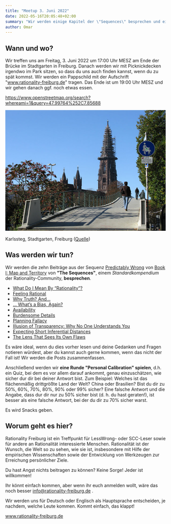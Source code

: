 ```yaml
---
title: "Meetup 3. Juni 2022"
date: 2022-05-16T20:05:48+02:00
summary: "Wir werden einige Kapitel der \"Sequences\" besprechen und eine Runde \"Personal Calibration\" spielen. Wo: Stadtgarten, Freiburg. Wann: Freitag, 3. Juni 2022 um 17:00 Uhr CEST."
author: Omar
---
```


## Wann und wo?

Wir treffen uns am Freitag, 3. Juni 2022 um 17:00 Uhr MESZ am Ende der Brücke im Stadtgarten in Freiburg. Danach werden wir mit Picknickdecken irgendwo im Park sitzen, so dass du uns auch finden kannst, wenn du zu spät kommst. Wir werden ein Pappschild mit der Aufschrift "www.rationality-freiburg.de" tragen. Das Ende ist um 19:00 Uhr MESZ und wir gehen danach ggf. noch etwas essen.

https://www.openstreetmap.org/search?whereami=1&query=47.99764%252C7.85688

![Karlssteg, Stadtgarten, Freiburg](karlssteg.jpg 'Karlssteg, Stadtgarten, Freiburg')

Karlssteg, Stadtgarten, Freiburg ([Quelle](https://commons.wikimedia.org/wiki/Category:Karlssteg?uselang=de#/media/File:Karlssteg1.jpg))

## Was werden wir tun?

Wir werden die zehn Beiträge aus der Sequenz [Predictably Wrong](https://www.readthesequences.com/Predictably-Wrong-Sequence) von [Book I: Map and Territory](https://www.readthesequences.com/Book-I-Map-And-Territory) von **"The Sequences"**, einem _Standardkompendium_ der Rationality-Community, **besprechen**.

* [What Do I Mean By “Rationality”?](https://www.readthesequences.com/What-Do-I-Mean-By-Rationality)
* [Feeling Rational](https://www.readthesequences.com/Feeling-Rational)
* [Why Truth? And…](https://www.readthesequences.com/Why-Truth-And)
* [… What’s a Bias, Again?](https://www.readthesequences.com/Whats-A-Bias-Again)
* [Availability](https://www.readthesequences.com/Availability)
* [Burdensome Details](https://www.readthesequences.com/Burdensome-Details)
* [Planning Fallacy](https://www.readthesequences.com/Planning-Fallacy)
* [Illusion of Transparency: Why No One Understands You](https://www.readthesequences.com/Illusion-Of-Transparency-Why-No-One-Understands-You)
* [Expecting Short Inferential Distances](https://www.readthesequences.com/Expecting-Short-Inferential-Distances)
* [The Lens That Sees Its Own Flaws](https://www.readthesequences.com/The-Lens-That-Sees-Its-Own-Flaws)

Es wäre ideal, wenn du dies vorher lesen und deine Gedanken und Fragen notieren würdest, aber du kannst auch gerne kommen, wenn das nicht der Fall ist! Wir werden die Posts zusammenfassen.

Anschließend werden wir **eine Runde "Personal Calibration" spielen**, d.h. ein Quiz, bei dem es vor allem darauf ankommt, genau einzuschätzen, wie sicher dur dir bei deiner Antwort bist. Zum Beispiel: Welches ist das flächenmäßig drittgrößte Land der Welt? China oder Brasilien? Bist du dir zu 50%, 60%, 70%, 80%, 90% oder 99% sicher? Eine falsche Antwort und die Angabe, dass dur dir nur zu 50% sicher bist (d. h. du hast geraten!), ist besser als eine falsche Antwort, bei der du dir zu 70% sicher warst.

Es wird Snacks geben.


## Worum geht es hier?

Rationality Freiburg ist ein Treffpunkt für LessWrong- oder SCC-Leser sowie für andere an Rationalität interessierte Menschen. Rationalität ist der Wunsch, die Welt so zu sehen, wie sie ist, insbesondere mit Hilfe der empirischen Wissenschaften sowie der Entwicklung von Werkzeugen zur Erreichung persönlicher Ziele.

Du hast Angst nichts beitragen zu können? Keine Sorge! Jeder ist willkommen!

Ihr könnt einfach kommen, aber wenn ihr euch anmelden wollt, wäre das noch besser info@rationality-freiburg.de .

Wir werden uns für Deutsch oder Englisch als Hauptsprache entscheiden, je nachdem, welche Leute kommen. Kommt einfach, das klappt!

www.rationality-freiburg.de
